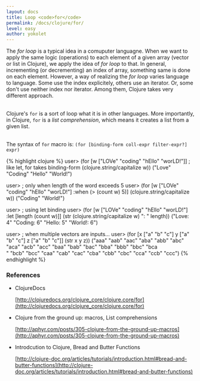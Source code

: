 ```yaml
---
layout: docs
title: Loop <code>for</code>
permalink: /docs/clojure/for/
level: easy
author: yokolet
---
```


The *for loop* is a typical idea in a comuputer languagne.
When we want to apply the same logic (operations) to each element of a given array (vector or list in Clojure),
we apply the idea of *for loop* to that.
In general, incrementing (or decrementing) an index of array, something same is done on each element.
However, a way of realizing the *for loop* varies language to language.
Some use the index explicitely, others use an iterator.
Or, some don't use neither index nor iterator.
Among them, Clojure takes very different approach.
<br/><br/>

Clojure's `for` is a sort of loop what it is in other languages.
More importantly, in Clojure, `for` is a *list comprehension*, which means it creates a list from a given list. 
<br/><br/>

The syntax of `for` macro is:
`(for [binding-form coll-expr filter-expr?] expr)`

{% highlight clojure %}
user> (for [w ["LOVe" "coding" "hEllo" "worLD!"]]  ; like let, for takes binding-form
           (clojure.string/capitalize w))
("Love" "Coding" "Hello" "World!")

user> ; only when length of the word exceeds 5
user> (for [w ["LOVe" "coding" "hEllo" "worLD!"] :when (> (count w) 5)]
           (clojure.string/capitalize w))
("Coding" "World!")

user> ; using let binding
user> (for [w ["LOVe" "coding" "hEllo" "worLD!"] :let [length (count w)]]
           (str (clojure.string/capitalize w) ": " length))
("Love: 4" "Coding: 6" "Hello: 5" "World!: 6")

user> ; when multiple vectors are inputs...
user> (for [x ["a" "b" "c"]
              y ["a" "b" "c"]
              z ["a" "b" "c"]]
           (str x y z))
("aaa" "aab" "aac" "aba" "abb" "abc" "aca" "acb" "acc" "baa" "bab" "bac" "bba" "bbb" "bbc" "bca\
" "bcb" "bcc" "caa" "cab" "cac" "cba" "cbb" "cbc" "cca" "ccb" "ccc")
{% endhighlight %}


### References

- ClojureDocs

    [http://clojuredocs.org/clojure_core/clojure.core/for](http://clojuredocs.org/clojure_core/clojure.core/for)

- Clojure from the ground up: macros, List comprehensions

    [http://aphyr.com/posts/305-clojure-from-the-ground-up-macros](http://aphyr.com/posts/305-clojure-from-the-ground-up-macros)

- Introdcution to Clojure, Bread and Butter Functions

    [http://clojure-doc.org/articles/tutorials/introduction.html#bread-and-butter-functions](http://clojure-doc.org/articles/tutorials/introduction.html#bread-and-butter-functions)